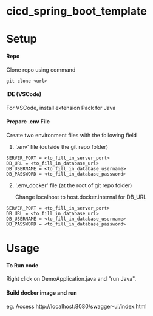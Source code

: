 # cicd_spring_boot_template

# Setup
#### Repo
Clone repo using command
```
git clone <url>
```
#### IDE (VSCode)
For VSCode, install extension Pack for Java

#### Prepare .env File
Create two environment files with the following field
1. '.env' file (outside the git repo folder) 
```
SERVER_PORT = <to_fill_in_server_port>
DB_URL = <to_fill_in_database_url>
DB_USERNAME = <to_fill_in_database_username>
DB_PASSWORD = <to_fill_in_database_password>
```
2. '.env_docker' file (at the root of git repo folder)
   
   Change localhost to host.docker.internal for DB_URL 
```
SERVER_PORT = <to_fill_in_server_port>
DB_URL = <to_fill_in_database_url>
DB_USERNAME = <to_fill_in_database_username>
DB_PASSWORD = <to_fill_in_database_password>
```

# Usage
#### To Run code
Right click on DemoApplication.java and "run Java".
#### Build docker image and run
eg. Access http://localhost:8080/swagger-ui/index.html